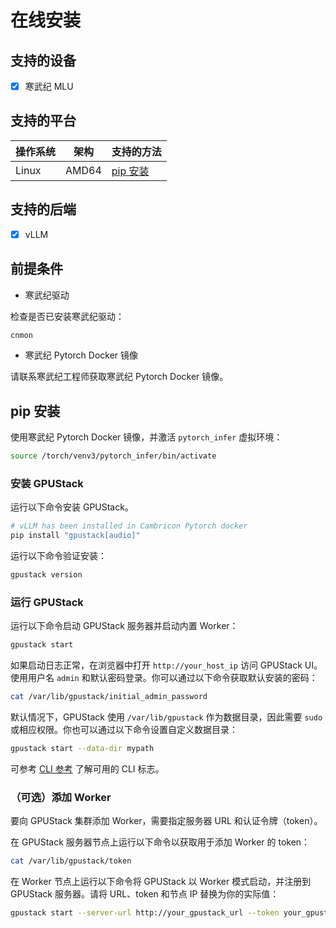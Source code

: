 # 在线安装

## 支持的设备

- [x] 寒武纪 MLU

## 支持的平台

| 操作系统 | 架构  | 支持的方法                         |
| ------- | ----- | ---------------------------------- |
| Linux   | AMD64 | [pip 安装](#pip-installation)      |

## 支持的后端

- [x] vLLM

## 前提条件

- 寒武纪驱动

检查是否已安装寒武纪驱动：

```bash
cnmon
```

- 寒武纪 Pytorch Docker 镜像

请联系寒武纪工程师获取寒武纪 Pytorch Docker 镜像。

<a id="pip-installation"></a>

## pip 安装

使用寒武纪 Pytorch Docker 镜像，并激活 `pytorch_infer` 虚拟环境：

```bash
source /torch/venv3/pytorch_infer/bin/activate
```

### 安装 GPUStack

运行以下命令安装 GPUStack。

```bash
# vLLM has been installed in Cambricon Pytorch docker
pip install "gpustack[audio]"
```

运行以下命令验证安装：

```bash
gpustack version
```

### 运行 GPUStack

运行以下命令启动 GPUStack 服务器并启动内置 Worker：

```bash
gpustack start
```

如果启动日志正常，在浏览器中打开 `http://your_host_ip` 访问 GPUStack UI。使用用户名 `admin` 和默认密码登录。你可以通过以下命令获取默认安装的密码：

```bash
cat /var/lib/gpustack/initial_admin_password
```

默认情况下，GPUStack 使用 `/var/lib/gpustack` 作为数据目录，因此需要 `sudo` 或相应权限。你也可以通过以下命令设置自定义数据目录：

```bash
gpustack start --data-dir mypath
```

可参考 [CLI 参考](../../cli-reference/start.md) 了解可用的 CLI 标志。

### （可选）添加 Worker

要向 GPUStack 集群添加 Worker，需要指定服务器 URL 和认证令牌（token）。

在 GPUStack 服务器节点上运行以下命令以获取用于添加 Worker 的 token：

```bash
cat /var/lib/gpustack/token
```

在 Worker 节点上运行以下命令将 GPUStack 以 Worker 模式启动，并注册到 GPUStack 服务器。请将 URL、token 和节点 IP 替换为你的实际值：

```bash
gpustack start --server-url http://your_gpustack_url --token your_gpustack_token --worker-ip your_worker_host_ip
```